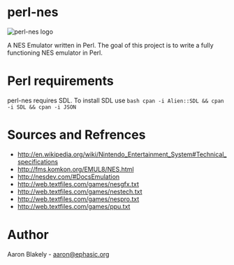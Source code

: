# perl-nes

![perl-nes logo](http://bb.ohsk.net/uploads/perl-nes.png)

A NES Emulator written in Perl.  The goal of this project is to write a fully functioning NES emulator in Perl.

# Perl requirements

perl-nes requires SDL.  To install SDL use
	```bash cpan -i Alien::SDL && cpan -i SDL && cpan -i JSON ```

# Sources and Refrences

* http://en.wikipedia.org/wiki/Nintendo_Entertainment_System#Technical_specifications
* http://fms.komkon.org/EMUL8/NES.html
* http://nesdev.com/#DocsEmulation
* http://web.textfiles.com/games/nesgfx.txt
* http://web.textfiles.com/games/nestech.txt
* http://web.textfiles.com/games/nespro.txt
* http://web.textfiles.com/games/ppu.txt

# Author

Aaron Blakely - aaron@ephasic.org
